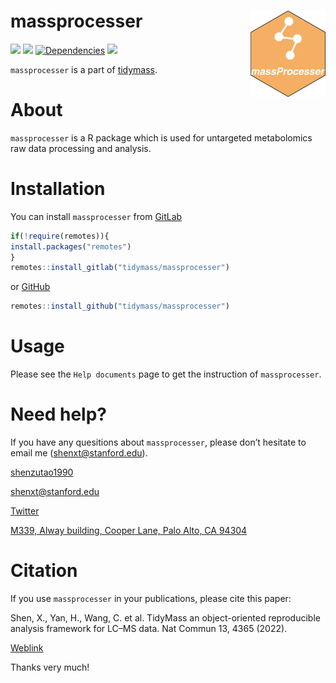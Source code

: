 <!-- README.md is generated from README.Rmd. Please edit that file -->

# massprocesser <img src="man/figures/massprocesser_logo.png" align="right" alt="" width="120" />

[![](https://www.r-pkg.org/badges/version/massprocesser?color=green)](https://cran.r-project.org/package=massprocesser)
[![](https://img.shields.io/github/languages/code-size/tidymass/massprocesser.svg)](https://github.com/tidymass/massprocesser)
[![Dependencies](https://tinyverse.netlify.com/badge/massprocesser)](https://cran.r-project.org/package=massprocesser)
[![](https://img.shields.io/badge/lifecycle-experimental-orange.svg)](https://www.tidyverse.org/lifecycle/#experimental)

`massprocesser` is a part of [tidymass](https://www.tidymass.org/).

# **About**

`massprocesser` is a R package which is used for untargeted metabolomics raw data
processing and analysis.

# **Installation**

You can install `massprocesser` from [GitLab](https://gitlab.com/tidymass/massprocesser)

``` r
if(!require(remotes)){
install.packages("remotes")
}
remotes::install_gitlab("tidymass/massprocesser")
```

or [GitHub](https://github.com/tidymass/massprocesser)

``` r
remotes::install_github("tidymass/massprocesser")
```

# **Usage**

Please see the `Help documents` page to get the instruction of `massprocesser`.


# **Need help?**

If you have any quesitions about `massprocesser`, please don’t hesitate to
email me (<shenxt@stanford.edu>).

<i class="fa fa-weixin"></i>
[shenzutao1990](https://www.shenxt.info/files/wechat_QR.jpg)

<i class="fa fa-envelope"></i> <shenxt@stanford.edu>

<i class="fa fa-twitter"></i>
[Twitter](https://twitter.com/JasperShen1990)

<i class="fa fa-map-marker-alt"></i> [M339, Alway building, Cooper Lane,
Palo Alto,
CA 94304](https://www.google.com/maps/place/Alway+Building/@37.4322345,-122.1770883,17z/data=!3m1!4b1!4m5!3m4!1s0x808fa4d335c3be37:0x9057931f3b312c29!8m2!3d37.4322345!4d-122.1748996)

# **Citation**

If you use `massprocesser` in your publications, please cite this paper:

Shen, X., Yan, H., Wang, C. et al. TidyMass an object-oriented reproducible analysis framework for LC–MS data. Nat Commun 13, 4365 (2022). 

[Weblink](https://www.nature.com/articles/s41467-022-32155-w)

Thanks very much!
